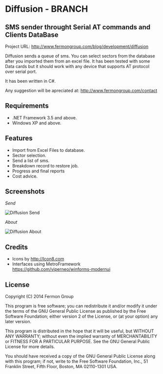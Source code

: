 Diffusion - BRANCH
===========
SMS sender throught Serial AT commands and Clients DataBase
----------
Project URL: http://www.fermongroup.com/blog/development/diffusion

Diffusion sends a queue of sms. You can select sectors from the database after you imported them from an excel file.
It has been tested with some Data cards  but it should work with any device that supports AT protocol over serial port.

It has been written in C#.

Any suggestion will be apreciated at: http://www.fermongroup.com/contact


Requirements
------------
* .NET Framework 3.5 and above.
* Windows XP and above. 

Features
---------
* Import from Excel Files to database.
* Sector selection.
* Send a list of sms.
* Breakdown record to restore job.
* Progress and final reports
* Cost advice.


Screenshots
----------
*Send*

![Diffusion Send](http://www.fermongroup.com/inc/uploads/2014/07/diffusion-send.png)

*About*

![Diffusion About](http://www.fermongroup.com/inc/uploads/2014/07/diffusion-about.png)

Credits
-------
* Icons by http://Icon8.com
* Interfaces using MetroFramework https://github.com/viperneo/winforms-modernui

License
-------
Copyright (C) 2014  Fermon Group

This program is free software; you can redistribute it and/or modify
it under the terms of the GNU General Public License as published by
the Free Software Foundation; either version 2 of the License, or
(at your option) any later version.

This program is distributed in the hope that it will be useful,
but WITHOUT ANY WARRANTY; without even the implied warranty of
MERCHANTABILITY or FITNESS FOR A PARTICULAR PURPOSE.  See the
GNU General Public License for more details.

You should have received a copy of the GNU General Public License along
with this program; if not, write to the Free Software Foundation, Inc.,
51 Franklin Street, Fifth Floor, Boston, MA 02110-1301 USA.
